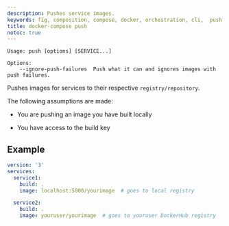 ```yaml
---
description: Pushes service images.
keywords: fig, composition, compose, docker, orchestration, cli,  push
title: docker-compose push
notoc: true
---
```


```
Usage: push [options] [SERVICE...]

Options:
    --ignore-push-failures  Push what it can and ignores images with push failures.
```

Pushes images for services to their respective `registry/repository`.

The following assumptions are made:

- You are pushing an image you have built locally

- You have access to the build key

## Example

```yaml
version: '3'
services:
  service1:
    build: .
    image: localhost:5000/yourimage  # goes to local registry

  service2:
    build: .
    image: youruser/yourimage  # goes to youruser DockerHub registry
```
